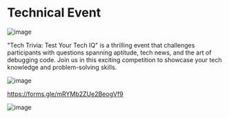 # Technical Event



![image](https://github.com/thinkaiipec/Tech-Trivia/assets/147975727/7b011489-f3eb-4fad-a722-a3870c483def)


"Tech Trivia: Test Your Tech IQ" is a thrilling event that challenges participants with questions spanning aptitude, tech news, and the art of debugging code. Join us in this exciting competition to showcase your tech knowledge and problem-solving skills.



![image](https://github.com/thinkaiipec/Tech-Trivia/assets/147975727/955cd493-4297-4471-a847-97e7268943f3)

https://forms.gle/mRYMb2ZUe2BeogVf9


![image](https://github.com/thinkaiipec/Tech-Trivia/assets/147975727/bea6d126-fa2f-4a38-a4d0-72758f4eb31d)


